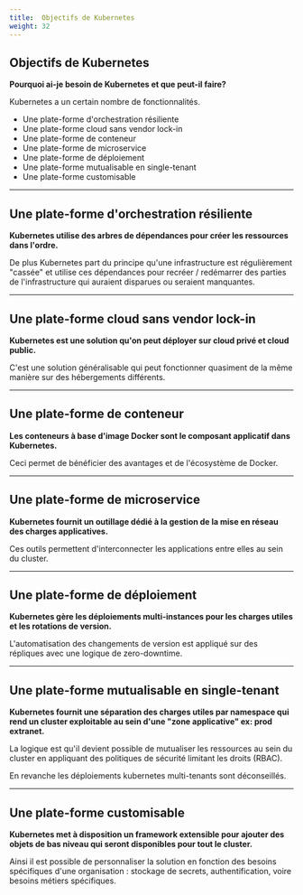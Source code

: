 ```yaml
---
title:  Objectifs de Kubernetes
weight: 32
--- 
```


## Objectifs de Kubernetes



**Pourquoi ai-je besoin de Kubernetes et que peut-il faire?**

Kubernetes a un certain nombre de fonctionnalités.

* Une plate-forme d'orchestration résiliente
* Une plate-forme cloud sans vendor lock-in
* Une plate-forme de conteneur
* Une plate-forme de microservice
* Une plate-forme de déploiement
* Une plate-forme mutualisable en single-tenant
* Une plate-forme customisable 

---

 ## Une plate-forme d'orchestration résiliente

**Kubernetes utilise des arbres de dépendances pour créer les ressources dans l'ordre.** 

De plus Kubernetes part du principe qu'une infrastructure est régulièrement "cassée" et utilise ces dépendances pour recréer / redémarrer des parties de l'infrastructure qui auraient disparues ou seraient manquantes.

---

 ## Une plate-forme cloud sans vendor lock-in

**Kubernetes est une solution qu'on peut déployer sur cloud privé et cloud public.** 

C'est une solution généralisable qui peut fonctionner quasiment de la même manière sur des hébergements différents.

---

 ## Une plate-forme de conteneur

**Les conteneurs à base d'image Docker sont le composant applicatif dans Kubernetes.** 

Ceci permet de bénéficier des avantages et de l'écosystème de Docker.


---

 ## Une plate-forme de microservice

**Kubernetes fournit un outillage dédié à la gestion de la mise en réseau des charges applicatives.** 

Ces outils permettent d'interconnecter les applications entre elles au sein du cluster.

---

 ## Une plate-forme de déploiement

**Kubernetes gère les déploiements multi-instances pour les charges utiles et les rotations de version.**

L'automatisation des changements de version est appliqué sur des répliques avec une logique de zero-downtime.


--- 

## Une plate-forme mutualisable en single-tenant

**Kubernetes fournit une séparation des charges utiles par namespace qui rend un cluster exploitable au sein d'une "zone applicative" ex: prod extranet.**

La logique est qu'il devient possible de mutualiser les ressources au sein du cluster en appliquant des politiques de sécurité limitant les droits (RBAC).

En revanche les déploiements kubernetes multi-tenants sont déconseillés.

--- 

## Une plate-forme customisable 

**Kubernetes met à disposition un framework extensible pour ajouter des objets de bas niveau qui seront disponibles pour tout le cluster.**

Ainsi il est possible de personnaliser la solution en fonction des besoins spécifiques d'une organisation : stockage de secrets, authentification, voire besoins métiers spécifiques.